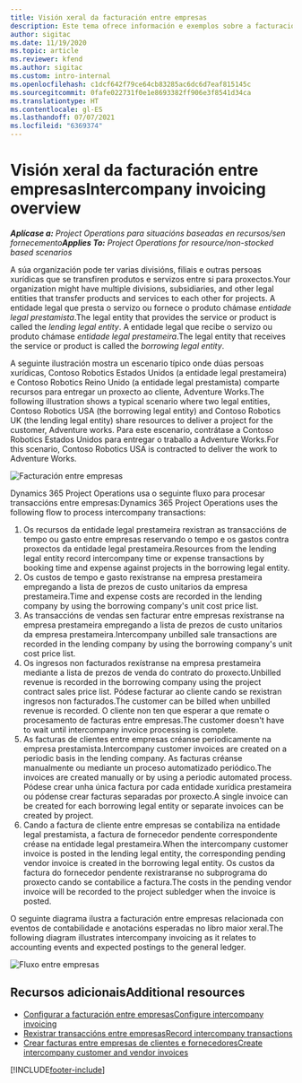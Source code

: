 ```yaml
---
title: Visión xeral da facturación entre empresas
description: Este tema ofrece información e exemplos sobre a facturación entre empresas para proxectos.
author: sigitac
ms.date: 11/19/2020
ms.topic: article
ms.reviewer: kfend
ms.author: sigitac
ms.custom: intro-internal
ms.openlocfilehash: c1dcf642f79ce64cb83285ac6dc6d7eaf815145c
ms.sourcegitcommit: 0fafe022731f0e1e8693382ff906e3f8541d34ca
ms.translationtype: HT
ms.contentlocale: gl-ES
ms.lasthandoff: 07/07/2021
ms.locfileid: "6369374"
---
```

# <a name="intercompany-invoicing-overview"></a><span data-ttu-id="404f0-103">Visión xeral da facturación entre empresas</span><span class="sxs-lookup"><span data-stu-id="404f0-103">Intercompany invoicing overview</span></span>

<span data-ttu-id="404f0-104">_**Aplícase a:** Project Operations para situacións baseadas en recursos/sen fornecemento_</span><span class="sxs-lookup"><span data-stu-id="404f0-104">_**Applies To:** Project Operations for resource/non-stocked based scenarios_</span></span>

<span data-ttu-id="404f0-105">A súa organización pode ter varias divisións, filiais e outras persoas xurídicas que se transfiren produtos e servizos entre si para proxectos.</span><span class="sxs-lookup"><span data-stu-id="404f0-105">Your organization might have multiple divisions, subsidiaries, and other legal entities that transfer products and services to each other for projects.</span></span> <span data-ttu-id="404f0-106">A entidade legal que presta o servizo ou fornece o produto chámase *entidade legal prestamista*.</span><span class="sxs-lookup"><span data-stu-id="404f0-106">The legal entity that provides the service or product is called the *lending legal entity*.</span></span> <span data-ttu-id="404f0-107">A entidade legal que recibe o servizo ou produto chámase *entidade legal prestameira*.</span><span class="sxs-lookup"><span data-stu-id="404f0-107">The legal entity that receives the service or product is called the *borrowing legal entity*.</span></span>

<span data-ttu-id="404f0-108">A seguinte ilustración mostra un escenario típico onde dúas persoas xurídicas, Contoso Robotics Estados Unidos (a entidade legal prestameira) e Contoso Robotics Reino Unido (a entidade legal prestamista) comparte recursos para entregar un proxecto ao cliente, Adventure Works.</span><span class="sxs-lookup"><span data-stu-id="404f0-108">The following illustration shows a typical scenario where two legal entities, Contoso Robotics USA (the borrowing legal entity) and Contoso Robotics UK (the lending legal entity) share resources to deliver a project for the customer, Adventure works.</span></span> <span data-ttu-id="404f0-109">Para este escenario, contrátase a Contoso Robotics Estados Unidos para entregar o traballo a Adventure Works.</span><span class="sxs-lookup"><span data-stu-id="404f0-109">For this scenario, Contoso Robotics USA is contracted to deliver the work to Adventure Works.</span></span>

![Facturación entre empresas](./media/IntercompanyScenario.png) 

<span data-ttu-id="404f0-111">Dynamics 365 Project Operations usa o seguinte fluxo para procesar transaccións entre empresas:</span><span class="sxs-lookup"><span data-stu-id="404f0-111">Dynamics 365 Project Operations uses the following flow to process intercompany transactions:</span></span>

1. <span data-ttu-id="404f0-112">Os recursos da entidade legal prestameira rexistran as transaccións de tempo ou gasto entre empresas reservando o tempo e os gastos contra proxectos da entidade legal prestameira.</span><span class="sxs-lookup"><span data-stu-id="404f0-112">Resources from the lending legal entity record intercompany time or expense transactions by booking time and expense against projects in the borrowing legal entity.</span></span>
2. <span data-ttu-id="404f0-113">Os custos de tempo e gasto rexístranse na empresa prestameira empregando a lista de prezos de custo unitarios da empresa prestameira.</span><span class="sxs-lookup"><span data-stu-id="404f0-113">Time and expense costs are recorded in the lending company by using the borrowing company's unit cost price list.</span></span>
3. <span data-ttu-id="404f0-114">As transaccións de vendas sen facturar entre empresas rexístranse na empresa prestameira empregando a lista de prezos de custo unitarios da empresa prestameira.</span><span class="sxs-lookup"><span data-stu-id="404f0-114">Intercompany unbilled sale transactions are recorded in the lending company by using the borrowing company's unit cost price list.</span></span>
4. <span data-ttu-id="404f0-115">Os ingresos non facturados rexístranse na empresa prestameira mediante a lista de prezos de venda do contrato do proxecto.</span><span class="sxs-lookup"><span data-stu-id="404f0-115">Unbilled revenue is recorded in the borrowing company using the project contract sales price list.</span></span> <span data-ttu-id="404f0-116">Pódese facturar ao cliente cando se rexistran ingresos non facturados.</span><span class="sxs-lookup"><span data-stu-id="404f0-116">The customer can be billed when unbilled revenue is recorded.</span></span> <span data-ttu-id="404f0-117">O cliente non ten que esperar a que remate o procesamento de facturas entre empresas.</span><span class="sxs-lookup"><span data-stu-id="404f0-117">The customer doesn't have to wait until intercompany invoice processing is complete.</span></span>
5. <span data-ttu-id="404f0-118">As facturas de clientes entre empresas créanse periodicamente na empresa prestamista.</span><span class="sxs-lookup"><span data-stu-id="404f0-118">Intercompany customer invoices are created on a periodic basis in the lending company.</span></span> <span data-ttu-id="404f0-119">As facturas créanse manualmente ou mediante un proceso automatizado periódico.</span><span class="sxs-lookup"><span data-stu-id="404f0-119">The invoices are created manually or by using a periodic automated process.</span></span> <span data-ttu-id="404f0-120">Pódese crear unha única factura por cada entidade xurídica prestameira ou pódense crear facturas separadas por proxecto.</span><span class="sxs-lookup"><span data-stu-id="404f0-120">A single invoice can be created for each borrowing legal entity or separate invoices can be created by project.</span></span>
6. <span data-ttu-id="404f0-121">Cando a factura de cliente entre empresas se contabiliza na entidade legal prestamista, a factura de fornecedor pendente correspondente créase na entidade legal prestameira.</span><span class="sxs-lookup"><span data-stu-id="404f0-121">When the intercompany customer invoice is posted in the lending legal entity, the corresponding pending vendor invoice is created in the borrowing legal entity.</span></span> <span data-ttu-id="404f0-122">Os custos da factura do fornecedor pendente rexistraranse no subprograma do proxecto cando se contabilice a factura.</span><span class="sxs-lookup"><span data-stu-id="404f0-122">The costs in the pending vendor invoice will be recorded to the project subledger when the invoice is posted.</span></span>

<span data-ttu-id="404f0-123">O seguinte diagrama ilustra a facturación entre empresas relacionada con eventos de contabilidade e anotacións esperadas no libro maior xeral.</span><span class="sxs-lookup"><span data-stu-id="404f0-123">The following diagram illustrates intercompany invoicing as it relates to accounting events and expected postings to the general ledger.</span></span>

![Fluxo entre empresas](./media/IntercompanyFlow.png)

## <a name="additional-resources"></a><span data-ttu-id="404f0-125">Recursos adicionais</span><span class="sxs-lookup"><span data-stu-id="404f0-125">Additional resources</span></span>

- [<span data-ttu-id="404f0-126">Configurar a facturación entre empresas</span><span class="sxs-lookup"><span data-stu-id="404f0-126">Configure intercompany invoicing</span></span>](configure-intercompany-invoicing.md)
- [<span data-ttu-id="404f0-127">Rexistrar transaccións entre empresas</span><span class="sxs-lookup"><span data-stu-id="404f0-127">Record intercompany transactions</span></span>](create-intercompany-transactions.md)
- [<span data-ttu-id="404f0-128">Crear facturas entre empresas de clientes e fornecedores</span><span class="sxs-lookup"><span data-stu-id="404f0-128">Create intercompany customer and vendor invoices</span></span>](create-intercompany-customer-vendor-invoices.md)


[!INCLUDE[footer-include](../includes/footer-banner.md)]